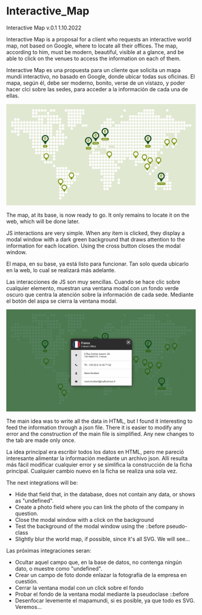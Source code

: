 # Interactive_Map

Interactive Map v.0.1
1.10.2022

Interactive Map is a proposal for a client who requests an interactive world map, not based on Google, where to locate all their offices. The map, according to him, must be modern, beautiful, visible at a glance, and be able to click on the venues to access the information on each of them.

Interactive Map es una propuesta para un cliente que solicita un mapa mundi interactivo, no basado en Google, donde ubicar todas sus oficinas. El mapa, según él, debe ser moderno, bonito, verse de un vistazo, y poder hacer clci sobre las sedes, para acceder a la información de cada una de ellas.

![Screenshot](/img/readme/map.jpg)

The map, at its base, is now ready to go. It only remains to locate it on the web, which will be done later.

JS interactions are very simple. When any item is clicked, they display a modal window with a dark green background that draws attention to the information for each location. Using the cross button closes the modal window.

El mapa, en su base, ya está listo para funcionar. Tan solo queda ubicarlo en la web, lo cual se realizará más adelante.

Las interacciones de JS son muy sencillas. Cuando se hace clic sobre cualquier elemento, muestran una ventana modal con un fondo verde oscuro que centra la atención sobre la información de cada sede. Mediante el botón del aspa se cierra la ventana modal.

![Screenshot](/img/readme/map-2.jpg)

The main idea was to write all the data in HTML, but I found it interesting to feed the information through a json file. There it is easier to modify any error and the construction of the main file is simplified. Any new changes to the tab are made only once.

La idea principal era escribir todos los datos en HTML, pero me pareció interesante alimentar la información mediante un archivo json. Allí resulta más fácil modificar cualquier error y se simlifica la construcción de la ficha principal. Cualquier cambio nuevo en la ficha se realiza una sola vez.

The next integrations will be:
- Hide that field that, in the database, does not contain any data, or shows as "undefined".
- Create a photo field where you can link the photo of the company in question.
- Close the modal window with a click on the background
- Test the background of the modal window using the ::before pseudo-class
- Slightly blur the world map, if possible, since it's all SVG. We will see...

Las próximas integraciones seran:
- Ocultar aquel campo que, en la base de datos, no contenga ningún dato, o muestre como "undefined".
- Crear un campo de foto donde enlazar la fotografía de la empresa en cuestión.
- Cerrar la ventana modal con un click sobre el fondo
- Probar el fondo de la ventana modal mediante la pseudoclase ::before
- Desenfocar levemente el mapamundi, si es posible, ya que todo es SVG. Veremos...